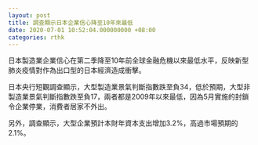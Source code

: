 ```yaml
---
layout: post
title: 調查顯示日本企業信心降至10年來最低
date: 2020-07-01 10:52:04.000000000 +08:00
categories: rthk
---
```


日本製造業企業信心在第二季降至10年前全球金融危機以來最低水平，反映新型肺炎疫情對作為出口型的日本經濟造成衝擊。 

日本央行短觀調查顯示，大型製造業景氣判斷指數跌至負34，低於預期，大型非製造業景氣判斷指數跌至負17，兩者都是2009年以來最低，因為5月實施的封鎖令企業停業，消費者居家不外出。

另外，調查顯示，大型企業預計本財年資本支出增加3.2%，高過市場預期的2.1%。
